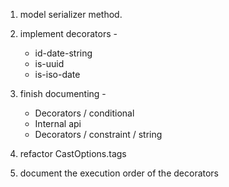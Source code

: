 
1. model serializer method.

2. implement decorators - 
   + id-date-string
   + is-uuid
   + is-iso-date

3. finish documenting -
   + Decorators / conditional
   + Internal api
   + Decorators / constraint / string

4. refactor CastOptions.tags

5. document the execution order of the decorators